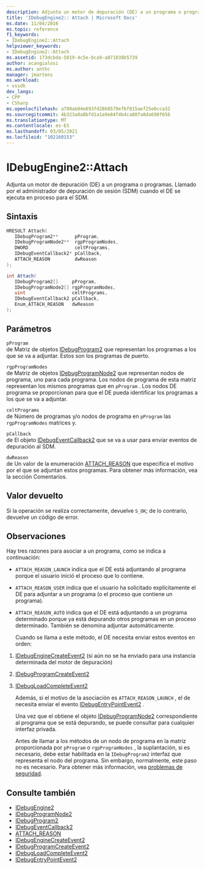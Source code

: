 ```yaml
---
description: Adjunta un motor de depuración (DE) a un programa o programas.
title: 'IDebugEngine2:: Attach | Microsoft Docs'
ms.date: 11/04/2016
ms.topic: reference
f1_keywords:
- IDebugEngine2::Attach
helpviewer_keywords:
- IDebugEngine2::Attach
ms.assetid: 173dcbda-5019-4c5e-bca9-a071838b5739
author: acangialosi
ms.author: anthc
manager: jmartens
ms.workload:
- vssdk
dev_langs:
- CPP
- CSharp
ms.openlocfilehash: a780ab04e693fd2868579efbf015aef25e0cca32
ms.sourcegitcommit: 4b323a8a8bfd1a1a9e84f4b4ca88fa8da690f656
ms.translationtype: MT
ms.contentlocale: es-ES
ms.lasthandoff: 03/05/2021
ms.locfileid: "102160153"
---
```

# <a name="idebugengine2attach"></a>IDebugEngine2::Attach
Adjunta un motor de depuración (DE) a un programa o programas. Llamado por el administrador de depuración de sesión (SDM) cuando el DE se ejecuta en proceso para el SDM.

## <a name="syntax"></a>Sintaxis

```cpp
HRESULT Attach( 
   IDebugProgram2**      pProgram,
   IDebugProgramNode2**  rgpProgramNodes,
   DWORD                 celtPrograms,
   IDebugEventCallback2* pCallback,
   ATTACH_REASON         dwReason
);
```

```csharp
int Attach( 
   IDebugProgram2[]     pProgram,
   IDebugProgramNode2[] rgpProgramNodes,
   uint                 celtPrograms,
   IDebugEventCallback2 pCallback,
   Enum_ATTACH_REASON   dwReason
);
```

## <a name="parameters"></a>Parámetros
`pProgram`\
de Matriz de objetos [IDebugProgram2](../../../extensibility/debugger/reference/idebugprogram2.md) que representan los programas a los que se va a adjuntar. Estos son los programas de puerto.

`rgpProgramNodes`\
de Matriz de objetos [IDebugProgramNode2](../../../extensibility/debugger/reference/idebugprogramnode2.md) que representan nodos de programa, uno para cada programa. Los nodos de programa de esta matriz representan los mismos programas que en `pProgram` . Los nodos DE programa se proporcionan para que el DE pueda identificar los programas a los que se va a adjuntar.

`celtPrograms`\
de Número de programas y/o nodos de programa en `pProgram` las `rgpProgramNodes` matrices y.

`pCallback`\
de El objeto [IDebugEventCallback2](../../../extensibility/debugger/reference/idebugeventcallback2.md) que se va a usar para enviar eventos de depuración al SDM.

`dwReason`\
de Un valor de la enumeración [ATTACH_REASON](../../../extensibility/debugger/reference/attach-reason.md) que especifica el motivo por el que se adjuntan estos programas. Para obtener más información, vea la sección Comentarios.

## <a name="return-value"></a>Valor devuelto
 Si la operación se realiza correctamente, devuelve `S_OK`; de lo contrario, devuelve un código de error.

## <a name="remarks"></a>Observaciones
 Hay tres razones para asociar a un programa, como se indica a continuación:

- `ATTACH_REASON_LAUNCH` indica que el DE está adjuntando al programa porque el usuario inició el proceso que lo contiene.

- `ATTACH_REASON_USER` indica que el usuario ha solicitado explícitamente el DE para adjuntar a un programa (o el proceso que contiene un programa).

- `ATTACH_REASON_AUTO` indica que el DE está adjuntando a un programa determinado porque ya está depurando otros programas en un proceso determinado. También se denomina adjuntar automáticamente.

  Cuando se llama a este método, el DE necesita enviar estos eventos en orden:

1. [IDebugEngineCreateEvent2](../../../extensibility/debugger/reference/idebugenginecreateevent2.md) (si aún no se ha enviado para una instancia determinada del motor de depuración)

2. [IDebugProgramCreateEvent2](../../../extensibility/debugger/reference/idebugprogramcreateevent2.md)

3. [IDebugLoadCompleteEvent2](../../../extensibility/debugger/reference/idebugloadcompleteevent2.md)

   Además, si el motivo de la asociación es `ATTACH_REASON_LAUNCH` , el de necesita enviar el evento [IDebugEntryPointEvent2](../../../extensibility/debugger/reference/idebugentrypointevent2.md) .

   Una vez que el obtiene el objeto [IDebugProgramNode2](../../../extensibility/debugger/reference/idebugprogramnode2.md) correspondiente al programa que se está depurando, se puede consultar para cualquier interfaz privada.

   Antes de llamar a los métodos de un nodo de programa en la matriz proporcionada por `pProgram` o `rgpProgramNodes` , la suplantación, si es necesario, debe estar habilitada en la `IDebugProgram2` interfaz que representa el nodo del programa. Sin embargo, normalmente, este paso no es necesario. Para obtener más información, vea [problemas de seguridad](../../../extensibility/debugger/security-issues.md).

## <a name="see-also"></a>Consulte también
- [IDebugEngine2](../../../extensibility/debugger/reference/idebugengine2.md)
- [IDebugProgramNode2](../../../extensibility/debugger/reference/idebugprogramnode2.md)
- [IDebugProgram2](../../../extensibility/debugger/reference/idebugprogram2.md)
- [IDebugEventCallback2](../../../extensibility/debugger/reference/idebugeventcallback2.md)
- [ATTACH_REASON](../../../extensibility/debugger/reference/attach-reason.md)
- [IDebugEngineCreateEvent2](../../../extensibility/debugger/reference/idebugenginecreateevent2.md)
- [IDebugProgramCreateEvent2](../../../extensibility/debugger/reference/idebugprogramcreateevent2.md)
- [IDebugLoadCompleteEvent2](../../../extensibility/debugger/reference/idebugloadcompleteevent2.md)
- [IDebugEntryPointEvent2](../../../extensibility/debugger/reference/idebugentrypointevent2.md)
